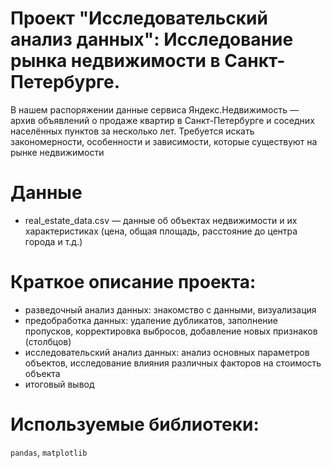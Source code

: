 # Проект "Исследовательский анализ данных": Исследование рынка недвижимости в Санкт-Петербурге.
В нашем распоряжении данные сервиса Яндекс.Недвижимость — архив объявлений о продаже квартир в Санкт-Петербурге и соседних населённых пунктов за несколько лет.  Требуется искать закономерности, особенности и зависимости, которые существуют на рынке недвижимости
# Данные
   - real_estate_data.csv — данные об объектах недвижимости и их характеристиках (цена, общая площадь, расстояние до центра города и т.д.)
# Краткое описание проекта:
- разведочный анализ данных: знакомство с данными, визуализация
- предобработка данных: удаление дубликатов, заполнение пропусков, корректировка выбросов, добавление новых признаков (столбцов)
- исследовательский анализ данных: анализ основных параметров объектов, исследование влияния различных факторов на стоимость объекта
- итоговый вывод
# Используемые библиотеки: 
`pandas`, `matplotlib`
